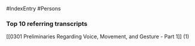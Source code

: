 #IndexEntry #Persons

### Top 10 referring transcripts
[[0301 Preliminaries Regarding Voice, Movement, and Gesture - Part 1]] (1)

